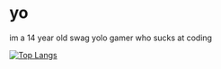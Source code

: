 # yo
im a 14 year old swag yolo gamer who sucks at coding

[![Top Langs](https://github-readme-stats.vercel.app/api/top-langs/?username=SovietUfo&layout=compact?theme=synthwave)](https://github.com/anuraghazra/github-readme-stats)
